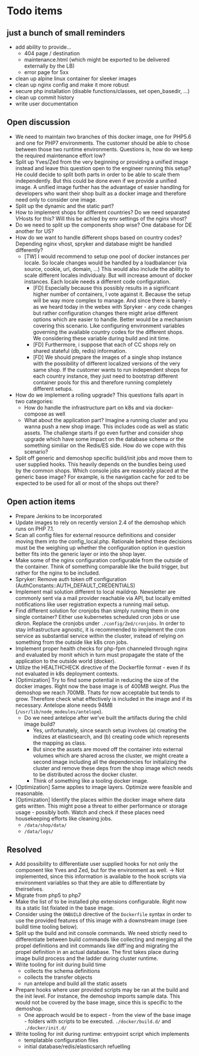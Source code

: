 # Todo items

## just a bunch of small reminders

* add ability to provide...
  * 404 page / destination
  * maintenance.html (which might be exported to be delivered externally by the LB)
  * error page for 5xx
* clean up alpine linux container for sleeker images
* clean up nginx config and make it more robust
* secure php installation (disable functions/classes, set open_basedir, ...)
* clean up commit history
* write user documentation

## Open discussion 

* We need to maintain two branches of this docker image, one for PHP5.6 and one
  for PHP7 environments. The customer should be able to chose between those two
  runtime environments. Questions is, how do we keep the required maintenance
  effort low?
* Split up Yves/Zed from the very beginning or providing a unified image
  instead and leave this question open to the engineer running this setup? He
  could decide to split both parts in order to be able to scale them
  independently. But this could be done even if we provide a unified image. A
  unified image further has the advantage of easier handling for developers who
  want their shop built as a docker image and therefore need only to consider
  one image.
* Split up the dynamic and the static part? 
* How to implement shops for different countries? Do we need separated VHosts
  for this? Will this be achied by env settings of the nginx vhost? 
* Do we need to split up the components shop wise? One database for DE another for US? 
* How do we want to handle different shops based on country codes? Depending nginx
  vhost, spryker and database might be handled differently? 
  * [TW] I would recommend to setup one pool of docker instances per locale. So
    locale changes would be handled by a loadbalancer (via source, cookie, url,
    domain, ...) This would also include the ability to scale different locales
    individualy. But will increase amount of docker instances. Each locale
    needs a different code configuration.
      * [FD] Especially because this possibly results in a significant higher
        number of containers, I vote against it. Because the setup will be way
        more complex to manage. And since there is barely - as we heard today
        in the webex with Spryker - any code changes but rather configuration
        changes there might arise different options which are easier to handle.
        Better would be a mechanism covering this scenario. Like configuring
        environment variables governing the available country codes for the
        different shops. We considering these variable during build and init
        time. 
      * [FD] Furthermore, i suppose that each of CC shops rely on shared
        stateful (db, redis) information.
      * [FD] We should prepare the images of a single shop instance with the
        possibility of different localized versions of the very same shop. If
        the customer wants to run independent shops for each country instance,
        they just need to bootstrap different container pools for this and
        therefore running completely different setups. 
* How do we implement a rolling upgrade? This questions falls apart in two categories:
    * How do handle the infrastructure part on k8s and via docker-compose as well 
    * What about the application part? Imagine a running cluster and you wanna
      push a new shop image. This includes code as well as static assets. The
      challenge starts if go even further and consider shop upgrade which have
      some impact on the database schema or the something similiar on the
      Redis/ES side. How do we cope with this scenario? 
* Split off generic and demoshop specific build/init jobs and move them to user
  supplied hooks. This heavily depends on the bundles being used by the common
  shops. Which console jobs are reasonbly placed at the generic base image? For
  example, is the navigation cache for zed to be expected to be used for all or
  most of the shops out there? 


## Open action items

* Prepare Jenkins to be incorporated
* Update images to rely on recently version 2.4 of the demoshop which runs on
  PHP 7.1.
* Scan all config files for external resource definitions and consider moving
  them into the config_local.php. Rationale behind these decisions must be the
  weighing up whether the configuration option in question better fits into the
  generic layer or into the shop layer.
* Make some of the nginx configuration configurable from the outside of the
  container. Think of something comparable like the build trigger, but rather
  for the nginx to be included.
* Spryker: Remove auth token off configuration (AuthConstants::AUTH_DEFAULT_CREDENTIALS)
* Implement mail solution different to local maildrop. Newsletter are commonly
  sent via a mail provider reachable via API, but locally emitted notifications
  like user registration expects a running mail setup. 
* Find different solution for cronjobs than simply running them in one single
  container? Either use kubernetes scheduled cron jobs or use dkron.  Replace
  the cronjobs under `./config/Zed/cronjobs`. In order to stay infrastructure
  agnostic, it is recommended to implement the cron service as substantial
  service within the cluster, instead of relying on something from the outside
  like k8s cron jobs.
* Implement proper health checks for php-fpm channeled through nginx and
  evaluated by monit which in turn must propagate the state of the application
  to the outside world (docker).
* Utilize the HEALTHCHECK directive of the Dockerfile format - even if its not
  evaluated in k8s deployment contexts. 
* [Optimization] Try to find some potential in reducing the size of the docker
  images. Right now the base image is of 400MB weight. Plus the demoshop we
  reach 700MB. Thats for now acceptable but tends to grow. Therefore check what
  effectively is included in the image and if its necessary. Antelope alone
  needs 94MB (`/usr/lib/node_modeules/antelope`). 
    * Do we need antelope after we've built the artifacts during the child image build?
        * Yes, unfortunately, since search setup involves (a) creating the
          indizes at elasticsearch, and (b) creating code which represents the
          mapping as class. 
        * But since the assets are moved off the container into external
          volumes which are shared across the cluster, we might create a second
          image including all the dependencies for initializing the cluster and
          remove these deps from the shop image which needs to be distributed
          across the docker cluster. 
        * Think of something like a tooling docker image. 
* [Optimization] Same applies to image layers. Optimize were feasible and reasonable.
* [Optimization] Identify the places within the docker image where data gets
  written. This might pose a threat to either performance or storage usage -
  possibly both. Watch and check if these places need housekeeping efforts like
  cleaning jobs.
    * `/data/shop/data/`
    * `/data/logs/`

## Resolved

* Add possibility to differentiate user supplied hooks for not only the
  component like Yves and Zed, but for the environment as well. 
    -> Not implemented, since this information is available to the hook scripts
       via environment variables so that they are able to differentiate by
       theirselves. 
* Migrate from php5 to php7
* Make the list of to be installed php extensions configurable. Right now its a
  static list fixiated in the base image. 
* Consider using the `ONBUILD` directive of the `Dockerfile` syntax in order to
  use the provided features of this image with a downstream image (see buildl
  time tooling below).
* Split up the build and init console commands. We need strictly need to
  differentiate between build commands like collecting and merging all the
  propel definitions and init commands like diff'ing and migrating the propel
  definition in an actual database. The first takes place during image build
  process and the ladder during cluster runtime.
* Write tooling for init during build time 
    * collects the schema definitions
    * collects the transfer objects
    * run antelope and build all the static assets
* Prepare hooks where user provided scripts may be ran at the build and the
  init level. For instance, the demoshop imports sample data. This would not be
  covered by the base image, since this is  specific to the demoshop. 
    * One approach would be to expect - from the view of the base image -
      folders with scripts to be executed. `./docker/build.d/` and `./docker/init.d/`
* Write tooling for init during runtime: entrypoint script which implements
    * templatable configuration files 
    * initial database/redis/elasticsarch refuelling
